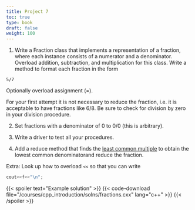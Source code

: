 ```yaml
---
title: Project 7
toc: true
type: book
draft: false
weight: 100
---
```


1. Write a Fraction class that implements a representation of a fraction, where each instance consists of a numerator and a denominator. Overload addition, subtraction, and multiplication for this class.  Write a method to format each fraction in the form
```no-highlight
5/7
```
Optionally overload assignment (=).

For your first attempt it is not necessary to reduce the fraction, i.e. it is acceptable to have fractions like 6/8. Be sure to check for division by zero in your division procedure.

2. Set fractions with a denominator of 0 to 0/0 (this is arbitrary).

3. Write a driver to test all your procedures.

4. Add a reduce method that finds the [least common multiple](https://en.wikipedia.org/wiki/Least_common_multiple) to obtain the lowest common denominatorand reduce the fraction.

Extra: Look up how to overload `<<` so that you can write
```c++
cout<<f<<"\n";
```

{{< spoiler text="Example solution" >}}
{{< code-download file="/courses/cpp_introduction/solns/fractions.cxx" lang="c++" >}}
{{< /spoiler >}}

